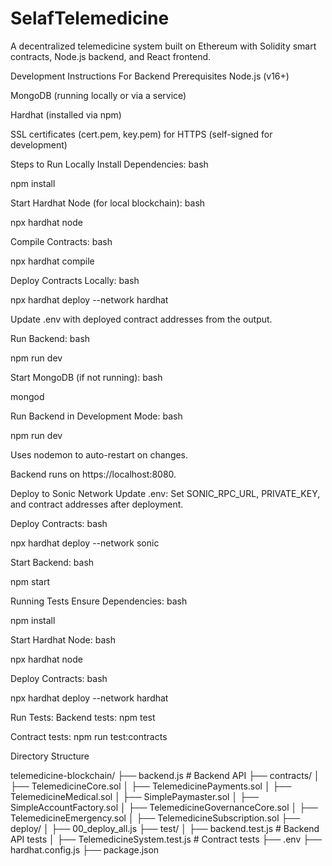 # SelafTelemedicine
A decentralized telemedicine system built on Ethereum with Solidity smart contracts, Node.js backend, and React frontend.

Development Instructions For Backend
Prerequisites
Node.js (v16+)

MongoDB (running locally or via a service)

Hardhat (installed via npm)

SSL certificates (cert.pem, key.pem) for HTTPS (self-signed for development)

Steps to Run Locally
Install Dependencies:
bash

npm install

Start Hardhat Node (for local blockchain):
bash

npx hardhat node

Compile Contracts:
bash

npx hardhat compile

Deploy Contracts Locally:
bash

npx hardhat deploy --network hardhat

Update .env with deployed contract addresses from the output.

Run Backend:
bash

npm run dev

Start MongoDB (if not running):
bash

mongod

Run Backend in Development Mode:
bash

npm run dev

Uses nodemon to auto-restart on changes.

Backend runs on https://localhost:8080.

Deploy to Sonic Network
Update .env:
Set SONIC_RPC_URL, PRIVATE_KEY, and contract addresses after deployment.

Deploy Contracts:
bash

npx hardhat deploy --network sonic

Start Backend:
bash

npm start


Running Tests
Ensure Dependencies:
bash

npm install

Start Hardhat Node:
bash

npx hardhat node

Deploy Contracts:
bash

npx hardhat deploy --network hardhat

Run Tests:
Backend tests: npm test

Contract tests: npm run test:contracts


Directory Structure

telemedicine-blockchain/
├── backend.js              # Backend API
├── contracts/
│   ├── TelemedicineCore.sol
│   ├── TelemedicinePayments.sol
│   ├── TelemedicineMedical.sol
│   ├── SimplePaymaster.sol
│   ├── SimpleAccountFactory.sol
│   ├── TelemedicineGovernanceCore.sol
│   ├── TelemedicineEmergency.sol
│   ├── TelemedicineSubscription.sol
├── deploy/
│   ├── 00_deploy_all.js
├── test/
│   ├── backend.test.js     # Backend API tests
│   ├── TelemedicineSystem.test.js  # Contract tests
├── .env
├── hardhat.config.js
├── package.json
